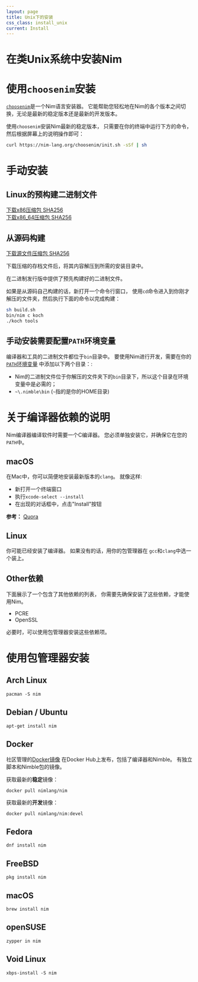 ```yaml
---
layout: page
title: Unix下的安装
css_class: install_unix
current: Install
---
```


<h1 class="text-centered page-title main-heading">在类Unix系统中安装Nim</h1>

# 使用``choosenim``安装

[``choosenim``](https://github.com/dom96/choosenim#choosenim)是一个Nim语言安装器。
它能帮助您轻松地在Nim的各个版本之间切换，无论是最新的稳定版本还是最新的开发版本。

使用``choosenim``安装Nim最新的稳定版本，
只需要在你的终端中运行下方的命令，然后根据屏幕上的说明操作即可：

```bash
curl https://nim-lang.org/choosenim/init.sh -sSf | sh
```

# 手动安装

## Linux的预构建二进制文件

<div class="center">
  <a href="{{ site.official_baseurl }}/download/nim-{{ site.nim_version }}-linux_x32.tar.xz"
    class="pure-button pure-button-primary download-button">
    <i class="fa fa-file-archive-o" aria-hidden="true"></i>
    下载x86压缩包
  </a>
  <a href="{{ site.official_baseurl }}/download/nim-{{ site.nim_version }}-linux_x32.tar.xz.sha256"
    class="pure-button">
    <i class="fa fa-file-text-o" aria-hidden="true"></i>
    SHA256
  </a>
</div>

<div class="center">
  <a href="{{ site.official_baseurl }}/download/nim-{{ site.nim_version }}-linux_x64.tar.xz"
    class="pure-button pure-button-primary download-button">
    <i class="fa fa-file-archive-o" aria-hidden="true"></i>
    下载x86_64压缩包
  </a>
  <a href="{{ site.official_baseurl }}/download/nim-{{ site.nim_version }}-linux_x64.tar.xz.sha256"
    class="pure-button">
    <i class="fa fa-file-text-o" aria-hidden="true"></i>
    SHA256
  </a>
</div>

## 从源码构建

<div class="center">
  <a href="{{ site.official_baseurl }}/download/nim-{{ site.nim_version }}.tar.xz"
    class="pure-button pure-button-primary download-button">
    <i class="fa fa-file-archive-o" aria-hidden="true"></i>
    下载源文件压缩包
  </a>
  <a href="{{ site.official_baseurl }}/download/nim-{{ site.nim_version }}.tar.xz.sha256"
    class="pure-button">
    <i class="fa fa-file-text-o" aria-hidden="true"></i>
    SHA256
  </a>
</div>

下载压缩的存档文件后，将其内容解压到所需的安装目录中。

在二进制发行版中提供了预先构建好的二进制文件。

如果是从源码自己构建的话，新打开一个命令行窗口，
使用``cd``命令进入到你刚才解压的文件夹，然后执行下面的命令以完成构建：

```bash
sh build.sh
bin/nim c koch
./koch tools
```

## 手动安装需要配置``PATH``环境变量

编译器和工具的二进制文件都位于``bin``目录中。
要使用Nim进行开发，需要在你的
[``PATH``环境变量](https://zh.wikipedia.org/wiki/PATH_(%E5%8F%98%E9%87%8F))
中添加以下两个目录：:

* Nim的二进制文件位于你解压的文件夹下的``bin``目录下，所以这个目录在环境变量中是必需的；
* ``~\.nimble\bin`` (``~``指的是你的HOME目录)

# 关于编译器依赖的说明

Nim编译器编译软件时需要一个C编译器。
您必须单独安装它，并确保它在您的``PATH``中。

## macOS

在Mac中，你可以简便地安装最新版本的``clang``。
就像这样:

* 新打开一个终端窗口
* 执行``xcode-select --install``
* 在出现的对话框中，点击"Install"按钮

**参考：** [Quora](https://www.quora.com/How-do-I-successfully-set-up-LLVM-clang-on-Mac-OS-X-El-Capitan/answer/James-McInnes-1?srid=hq2O)

## Linux

你可能已经安装了编译器。 
如果没有的话，用你的包管理器在
``gcc``和``clang``中选一个装上。

## Other依赖

下面展示了一个包含了其他依赖的列表，
你需要先确保安装了这些依赖，才能使用Nim。

* PCRE
* OpenSSL

必要时，可以使用包管理器安装这些依赖项。

# 使用包管理器安装

## Arch Linux

```
pacman -S nim
```

## Debian / Ubuntu

```
apt-get install nim
```

## Docker

社区管理的[Docker镜像](https://hub.docker.com/r/nimlang/nim/)
在Docker Hub上发布，包括了编译器和Nimble。
有独立脚本和Nimble包的镜像。

获取最新的**稳定**镜像：

```
docker pull nimlang/nim
```

获取最新的**开发**镜像：

```
docker pull nimlang/nim:devel
```

## Fedora

```
dnf install nim
```

## FreeBSD

```
pkg install nim
```

## macOS

```
brew install nim
```

## openSUSE

```
zypper in nim
```

## Void Linux

```
xbps-install -S nim
```
